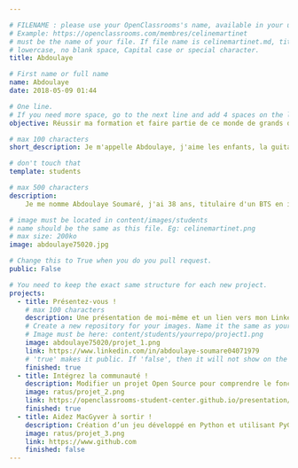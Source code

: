 ```yaml
---

# FILENAME : please use your OpenClassrooms's name, available in your url.
# Example: https://openclassrooms.com/membres/celinemartinet
# must be the name of your file. If file name is celinemartinet.md, title is celinemartinet.
# lowercase, no blank space, Capital case or special character.
title: Abdoulaye

# First name or full name
name: Abdoulaye
date: 2018-05-09 01:44

# One line.
# If you need more space, go to the next line and add 4 spaces on the left, as in 'description'.
objective: Réussir ma formation et faire partie de ce monde de grands développeurs informatiques.

# max 100 characters
short_description: Je m'appelle Abdoulaye, j'aime les enfants, la guitare, mais aussi les codes informatiques. je déteste l'injustice.

# don't touch that
template: students

# max 500 characters
description:
    Je me nomme Abdoulaye Soumaré, j'ai 38 ans, titulaire d'un BTS en informarique de gestion et d'un diplôme supérieur en génie informatique. J'ai un élan passionné pour les activités de l'esprit. Ma passion c'est les mathematiques et l'informatique. Je veux maîtriser la programmation et en devenir un expert pour mourir heureux.

# image must be located in content/images/students
# name should be the same as this file. Eg: celinemartinet.png
# max size: 200ko
image: abdoulaye75020.jpg

# Change this to True when you do you pull request.
public: False

# You need to keep the exact same structure for each new project.
projects:
  - title: Présentez-vous !
    # max 100 characters
    description: Une présentation de moi-même et un lien vers mon LinkedIn.
    # Create a new repository for your images. Name it the same as your nickname and profile picture.
    # Image must be here: content/students/yourrepo/project1.png
    image: abdoulaye75020/projet_1.png
    link: https://www.linkedin.com/in/abdoulaye-soumare04071979
    # 'true' makes it public. If 'false', then it will not show on the website.
    finished: true
  - title: Intégrez la communauté !
    description: Modifier un projet Open Source pour comprendre le fonctionnement de Git, de Github et des pull requests.
    image: ratus/projet_2.png
    link: https://openclassrooms-student-center.github.io/presentation/students/ratus.html
    finished: true
  - title: Aidez MacGyver à sortir !
    description: Création d’un jeu développé en Python et utilisant PyGame.
    image: ratus/projet_3.png
    link: https://www.github.com
    finished: false
---
```

